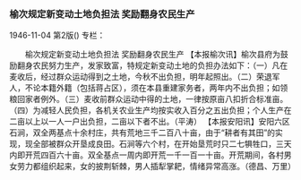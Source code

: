 ### 榆次规定新变动土地负担法  奖励翻身农民生产

1946-11-04
第2版()
专栏：

　　榆次规定新变动土地负担法
    奖励翻身农民生产
    【本报榆次讯】榆次县府为鼓励翻身农民努力生产，发家致富，特规定新变动土地的负担办法如下：（一）凡在麦收后，经过群众运动得到之土地，今秋不出负担，明年起照出。（二）荣退军人，不论本籍外籍（包括蒋占区），须在本县重建家务者，两年内不出负担；如领粮回家者例外。（三）麦收前群众运动中得的土地，一律按原亩八扣折合标准亩。（四）为减轻人民负担，各机关农业生产均按实收入百分之五出负担；个人生产在二亩以上以一人一户出负担，二亩以下者不出。（平涛）  【本报安阳讯】安阳六区石涧，双全两基点十余村庄，共有荒地三千二百八十亩，由于“耕者有其田”的实现，现全部被群众开垦成良田。石涧等六个村，在开始垦荒时只二七犋牲口，三天内即开荒四百六十亩。双全基点一周内即开荒一千一百一十亩。开荒期间，各村男女劳力都组织起来，女的披荆斩棘，男人插犁掌耙，情绪异常高涨。（德昌、万里）
